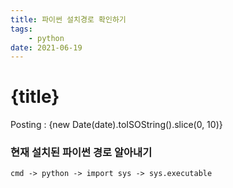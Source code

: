 ```yaml
---
title: 파이썬 설치경로 확인하기
tags: 
    - python
date: 2021-06-19
---
```

# {title}
Posting : {new Date(date).toISOString().slice(0, 10)}

<div class="markdown-body">

### 현재 설치된 파이썬 경로 알아내기 ###

```
cmd -> python -> import sys -> sys.executable
```

</div>